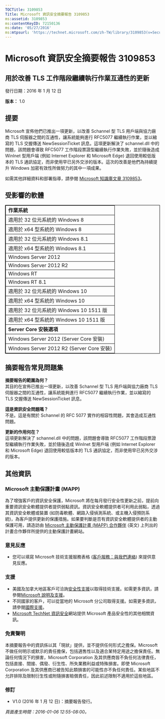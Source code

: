 ```yaml
---
TOCTitle: 3109853
Title: Microsoft 資訊安全摘要報告 3109853
ms:assetid: 3109853
ms:contentKeyID: 72150136
ms:date: '05/27/2016'
ms:mtpsurl: 'https://technet.microsoft.com/zh-TW/library/3109853(v=Security.10)'
---
```


Microsoft 資訊安全摘要報告 3109853
==================================

用於改善 TLS 工作階段繼續執行作業互通性的更新
---------------------------------------------

發行日期：2016 年 1 月 12 日

**版本：** 1.0

提要
----

<span id="sectionToggle0"></span>
Microsoft 宣佈他們已推出一項更新，以改善 Schannel 型 TLS 用戶端與協力廠商 TLS 伺服器之間的互通性，讓系統能夠進行 RFC5077 繼續執行作業，並以縮寫的 TLS 交握傳送 NewSessionTicket 訊息。這項更新解決了 schannel.dll 中的問題，該問題會導致 RFC5077 工作階段票證型繼續執行作業失敗，並於隨後造成 WinInet 型用戶端 (例如 Internet Explorer 和 Microsoft Edge) 退回使用較低版本的 TLS 通訊協定，而非使用早已另外交涉的版本。這次的改善是他們為持續提升 Windows 加密有效性所做努力的其中一項成果。

如需其他詳細資料和部署指導，請參閱 [Microsoft 知識庫文章 3109853](http://support.microsoft.com/zh-tw/kb/3109853)。

受影響的軟體
------------

<span id="sectionToggle1"></span>
 <p> </p>
<table style="border:1px solid black;">
<colgroup>
<col width="100%" />
</colgroup>
<tbody>
<tr class="odd">
<td style="border:1px solid black;"><strong>作業系統</strong></td>
</tr>
<tr class="even">
<td style="border:1px solid black;">適用於 32 位元系統的 Windows 8</td>
</tr>
<tr class="odd">
<td style="border:1px solid black;">適用於 x64 型系統的 Windows 8</td>
</tr>
<tr class="even">
<td style="border:1px solid black;">適用於 32 位元系統的 Windows 8.1</td>
</tr>
<tr class="odd">
<td style="border:1px solid black;">適用於 x64 型系統的 Windows 8.1</td>
</tr>
<tr class="even">
<td style="border:1px solid black;">Windows Server 2012</td>
</tr>
<tr class="odd">
<td style="border:1px solid black;">Windows Server 2012 R2</td>
</tr>
<tr class="even">
<td style="border:1px solid black;">Windows RT</td>
</tr>
<tr class="odd">
<td style="border:1px solid black;">Windows RT 8.1</td>
</tr>
<tr class="even">
<td style="border:1px solid black;">適用於 32 位元系統的 Windows 10</td>
</tr>
<tr class="odd">
<td style="border:1px solid black;">適用於 x64 型系統的 Windows 10</td>
</tr>
<tr class="even">
<td style="border:1px solid black;">適用於 32 位元系統的 Windows 10 1511 版</td>
</tr>
<tr class="odd">
<td style="border:1px solid black;">適用於 x64 型系統的 Windows 10 1511 版</td>
</tr>
<tr class="even">
<td style="border:1px solid black;"><strong>Server Core 安裝選項</strong></td>
</tr>
<tr class="odd">
<td style="border:1px solid black;">Windows Server 2012 (Server Core 安裝)</td>
</tr>
<tr class="even">
<td style="border:1px solid black;">Windows Server 2012 R2 (Server Core 安裝)</td>
</tr>
</tbody>
</table>
  
摘要報告常見問題集  
------------------
  
<span id="sectionToggle2"></span>
**摘要報告的範圍為何？**  
其目的在宣佈已推出一項更新，以改善 Schannel 型 TLS 用戶端與協力廠商 TLS 伺服器之間的互通性，讓系統能夠進行 RFC5077 繼續執行作業，並以縮寫的 TLS 交握傳送 NewSessionTicket 訊息。
  
**這是資訊安全問題嗎？**  
不是。這是有關於 Schannel 的 RFC 5077 實作的相容性問題，其會造成互通性問題。
  
**更新的作用何在？**  
這項更新解決了 schannel.dll 中的問題，該問題會導致 RFC5077 工作階段票證型繼續執行作業失敗，並於隨後造成 WinInet 型用戶端 (例如 Internet Explorer 和 Microsoft Edge) 退回使用較低版本的 TLS 通訊協定，而非使用早已另外交涉的版本。
  
其他資訊  
--------
  
<span id="sectionToggle3"></span>
### Microsoft 主動保護計畫 (MAPP)
  
為了增強客戶的資訊安全保護，Microsoft 將在每月發行安全性更新之前，提前向重要資訊安全軟體提供者提供弱點資訊。資訊安全軟體提供者可利用此弱點，透過其資訊安全軟體或裝置 (如防毒軟體、網路入侵偵測系統、或主機入侵預防系統)，為客戶提供更新的保護措施。如果要判斷是否有資訊安全軟體提供者的主動保護可用，請造訪由 [Microsoft 主動保護計畫 (MAPP) 合作夥伴](http://technet.microsoft.com/zh-tw/security/dn467918) (英文) 上列出的計畫合作夥伴所提供的主動保護計畫網站。
  
### 意見反應
  
-   您可以填寫 Microsoft 技術支援服務表格 ([客戶服務：與我們連絡](http://support.microsoft.com/kb/?scid=sw;en;1257&amp;showpage=1&amp;ws=technet&amp;sd=tech)) 來提供意見反應。
  
### 支援
  
-   美國及加拿大地區客戶可洽詢[安全性支援](https://support.microsoft.com/zh-tw/gp/gp_security_main)以取得技術支援。如需更多資訊，請參閱[Microsoft 說明及支援](https://support.microsoft.com/zh-tw)。  
-   不同國家的客戶，可以從當地的 Microsoft 分公司取得支援。如需更多資訊，請參閱[國際支援](https://support2.microsoft.com/zh-tw/common/international.aspx)。  
-   [Microsoft TechNet 資訊安全](http://technet.microsoft.com/zh-tw/security/default.aspx)網站提供 Microsoft 產品安全性的其他相關資訊。
  
### 免責聲明
  
本摘要報告中的資訊係以其「現狀」提供，並不提供任何形式之擔保。Microsoft 不做任何明示或默示的責任擔保，包括適售性以及適合某特定用途之擔保責任。無論任何情況下的損害，Microsoft Corporation 及其供應商皆不負任何法律責任，包括直接、間接、偶發、衍生性、所失業務利益或特殊損害。即使 Microsoft Corporation 及其供應商已被告知此類損害的可能性亦不負任何責任。某些地區不允許排除及限制衍生性或附隨損害賠償責任，因此前述限制不適用於這些地區。
  
### 修訂
  
-   V1.0 (2016 年 1 月 12 日)：摘要報告發行。
  
*頁面產生時間：2016-01-06 12:55-08:00。*
